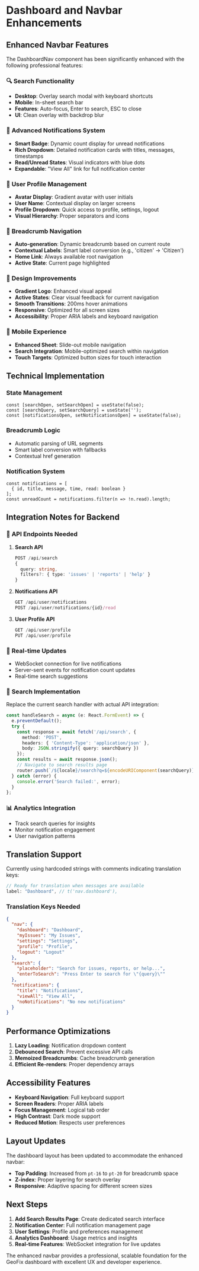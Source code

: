 # Dashboard and Navbar Enhancements

## Enhanced Navbar Features

The DashboardNav component has been significantly enhanced with the following professional features:

### 🔍 **Search Functionality**
- **Desktop**: Overlay search modal with keyboard shortcuts
- **Mobile**: In-sheet search bar
- **Features**: Auto-focus, Enter to search, ESC to close
- **UI**: Clean overlay with backdrop blur

### 🔔 **Advanced Notifications System**
- **Smart Badge**: Dynamic count display for unread notifications
- **Rich Dropdown**: Detailed notification cards with titles, messages, timestamps
- **Read/Unread States**: Visual indicators with blue dots
- **Expandable**: "View All" link for full notification center

### 👤 **User Profile Management**
- **Avatar Display**: Gradient avatar with user initials
- **User Name**: Contextual display on larger screens
- **Profile Dropdown**: Quick access to profile, settings, logout
- **Visual Hierarchy**: Proper separators and icons

### 🧭 **Breadcrumb Navigation**
- **Auto-generation**: Dynamic breadcrumb based on current route
- **Contextual Labels**: Smart label conversion (e.g., 'citizen' → 'Citizen')
- **Home Link**: Always available root navigation
- **Active State**: Current page highlighted

### 🎨 **Design Improvements**
- **Gradient Logo**: Enhanced visual appeal
- **Active States**: Clear visual feedback for current navigation
- **Smooth Transitions**: 200ms hover animations
- **Responsive**: Optimized for all screen sizes
- **Accessibility**: Proper ARIA labels and keyboard navigation

### 📱 **Mobile Experience**
- **Enhanced Sheet**: Slide-out mobile navigation
- **Search Integration**: Mobile-optimized search within navigation
- **Touch Targets**: Optimized button sizes for touch interaction

## Technical Implementation

### State Management
```tsx
const [searchOpen, setSearchOpen] = useState(false);
const [searchQuery, setSearchQuery] = useState('');
const [notificationsOpen, setNotificationsOpen] = useState(false);
```

### Breadcrumb Logic
- Automatic parsing of URL segments
- Smart label conversion with fallbacks
- Contextual href generation

### Notification System
```tsx
const notifications = [
  { id, title, message, time, read: boolean }
];
const unreadCount = notifications.filter(n => !n.read).length;
```

## Integration Notes for Backend

### 🔌 **API Endpoints Needed**

1. **Search API**
   ```typescript
   POST /api/search
   {
     query: string,
     filters?: { type: 'issues' | 'reports' | 'help' }
   }
   ```

2. **Notifications API**
   ```typescript
   GET /api/user/notifications
   POST /api/user/notifications/{id}/read
   ```

3. **User Profile API**
   ```typescript
   GET /api/user/profile
   PUT /api/user/profile
   ```

### 🔄 **Real-time Updates**
- WebSocket connection for live notifications
- Server-sent events for notification count updates
- Real-time search suggestions

### 🎯 **Search Implementation**
Replace the current search handler with actual API integration:
```typescript
const handleSearch = async (e: React.FormEvent) => {
  e.preventDefault();
  try {
    const response = await fetch('/api/search', {
      method: 'POST',
      headers: { 'Content-Type': 'application/json' },
      body: JSON.stringify({ query: searchQuery })
    });
    const results = await response.json();
    // Navigate to search results page
    router.push(`/${locale}/search?q=${encodeURIComponent(searchQuery)}`);
  } catch (error) {
    console.error('Search failed:', error);
  }
};
```

### 📊 **Analytics Integration**
- Track search queries for insights
- Monitor notification engagement
- User navigation patterns

## Translation Support

Currently using hardcoded strings with comments indicating translation keys:
```typescript
// Ready for translation when messages are available
label: "Dashboard", // t('nav.dashboard'),
```

### Translation Keys Needed
```json
{
  "nav": {
    "dashboard": "Dashboard",
    "myIssues": "My Issues", 
    "settings": "Settings",
    "profile": "Profile",
    "logout": "Logout"
  },
  "search": {
    "placeholder": "Search for issues, reports, or help...",
    "enterToSearch": "Press Enter to search for \"{query}\""
  },
  "notifications": {
    "title": "Notifications",
    "viewAll": "View All",
    "noNotifications": "No new notifications"
  }
}
```

## Performance Optimizations

1. **Lazy Loading**: Notification dropdown content
2. **Debounced Search**: Prevent excessive API calls
3. **Memoized Breadcrumbs**: Cache breadcrumb generation
4. **Efficient Re-renders**: Proper dependency arrays

## Accessibility Features

- **Keyboard Navigation**: Full keyboard support
- **Screen Readers**: Proper ARIA labels
- **Focus Management**: Logical tab order
- **High Contrast**: Dark mode support
- **Reduced Motion**: Respects user preferences

## Layout Updates

The dashboard layout has been updated to accommodate the enhanced navbar:
- **Top Padding**: Increased from `pt-16` to `pt-20` for breadcrumb space
- **Z-index**: Proper layering for search overlay
- **Responsive**: Adaptive spacing for different screen sizes

## Next Steps

1. **Add Search Results Page**: Create dedicated search interface
2. **Notification Center**: Full notification management page
3. **User Settings**: Profile and preferences management
4. **Analytics Dashboard**: Usage metrics and insights
5. **Real-time Features**: WebSocket integration for live updates

The enhanced navbar provides a professional, scalable foundation for the GeoFix dashboard with excellent UX and developer experience.
